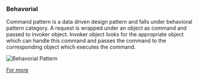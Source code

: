 ### Behavorial

Command pattern is a data driven design pattern and falls under behavioral pattern category. A request is wrapped under an object as command and passed to invoker object. Invoker object looks for the appropriate object which can handle this command and passes the command to the corresponding object which executes the command.

![Behavorial Pattern](https://www.tutorialspoint.com/design_pattern/images/command_pattern_uml_diagram.jpg)

[For more](https://www.tutorialspoint.com/design_pattern/command_pattern.htm)